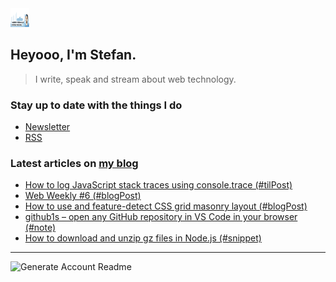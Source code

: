 <img alt width="30" height="30" src="https://raw.githubusercontent.com/stefanjudis/stefanjudis/main/screenshot.png">

## Heyooo, I'm Stefan.

> I write, speak and stream about web technology.

### Stay up to date with the things I do

- [Newsletter](https://www.stefanjudis.com/newsletter/)
- [RSS](https://www.stefanjudis.com/feeds/)

### Latest articles on [my blog](https://www.stefanjudis.com)

<!-- BLOG-POST-LIST:START -->
- [How to log JavaScript stack traces using console.trace (#tilPost)](https://www.stefanjudis.com/today-i-learned/how-to-log-javascript-stack-traces-using-console-trace/)
- [Web Weekly #6 (#blogPost)](https://www.stefanjudis.com/blog/web-weekly-6/)
- [How to use and feature-detect CSS grid masonry layout (#blogPost)](https://www.stefanjudis.com/blog/how-to-use-and-feature-detect-css-grid-masonry-layout/)
- [github1s – open any GitHub repository in VS Code in your browser (#note)](https://www.stefanjudis.com/notes/github1s-open-any-github-repository-in-vs-code-in-your-browser/)
- [How to download and unzip gz files in Node.js (#snippet)](https://www.stefanjudis.com/snippets/how-to-download-and-unzip-gz-files-in-node-js/)
<!-- BLOG-POST-LIST:END -->

---

![Generate Account Readme](https://github.com/stefanjudis/stefanjudis/workflows/Generate%20Account%20Readme/badge.svg)
